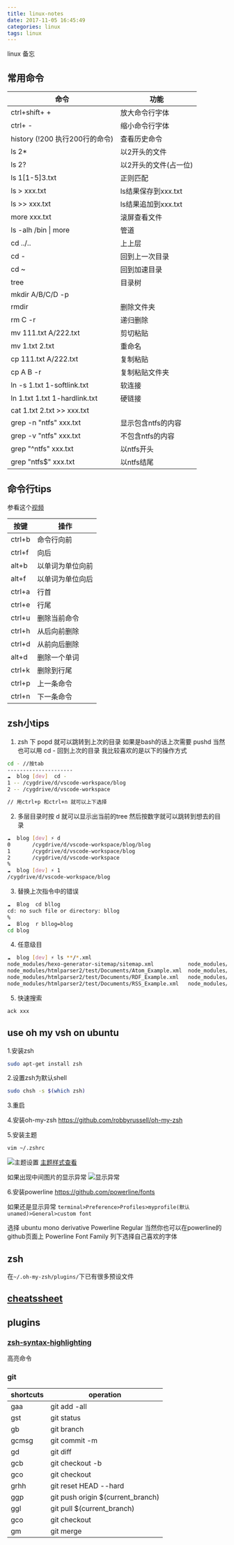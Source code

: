 ```yaml
---
title: linux-notes
date: 2017-11-05 16:45:49
categories: linux
tags: linux
---
```

linux 备忘
<!--more-->
## 常用命令
| 命令                           | 功能                  |
| ------------------------------ | --------------------- |
| ctrl+shift+ +                  | 放大命令行字体        |
| ctrl+ -                        | 缩小命令行字体        |
| history (!200 执行200行的命令) | 查看历史命令          |
| ls 2*                          | 以2开头的文件         |
| ls 2?                          | 以2开头的文件(占一位) |
| ls 1[1-5]3.txt                 | 正则匹配              |
| ls > xxx.txt                   | ls结果保存到xxx.txt   |
| ls >> xxx.txt                  | ls结果追加到xxx.txt   |
| more xxx.txt                   | 滚屏查看文件          |
| ls -alh /bin \| more           | 管道                  |
| cd ../..                       | 上上层                |
| cd -                           | 回到上一次目录        |
| cd ~                           | 回到加速目录          |
| tree                           | 目录树                |
| mkdir A/B/C/D -p               |                       |
| rmdir                          | 删除文件夹            |
| rm C -r                        | 递归删除              |
| mv 111.txt A/222.txt           | 剪切粘贴              |
| mv 1.txt 2.txt                 | 重命名                |
| cp 111.txt A/222.txt           | 复制粘贴              |
| cp A B -r                      | 复制粘贴文件夹        |
| ln -s 1.txt 1-softlink.txt     | 软连接                |
| ln 1.txt 1.txt 1-hardlink.txt  | 硬链接                |
| cat 1.txt 2.txt >> xxx.txt     |                       |
| grep -n "ntfs" xxx.txt         | 显示包含ntfs的内容    |
| grep -v "ntfs" xxx.txt         | 不包含ntfs的内容      |
| grep "^ntfs" xxx.txt           | 以ntfs开头            |
| grep "ntfs$" xxx.txt           | 以ntfs结尾            |

## 命令行tips
参看这个[视频](https://www.bilibili.com/video/av4337389/)

| 按键   | 操作             |
| ------ | ---------------- |
| ctrl+b | 命令行向前       |
| ctrl+f | 向后             |
| alt+b  | 以单词为单位向前 |
| alt+f  | 以单词为单位向后 |
| ctrl+a | 行首             |
| ctrl+e | 行尾             |
| ctrl+u | 删除当前命令     |
| ctrl+h | 从后向前删除     |
| ctrl+d | 从前向后删除     |
|alt+d| 删除一个单词|
| ctrl+k | 删除到行尾       |
| ctrl+p | 上一条命令       |
| ctrl+n | 下一条命令       |

## zsh小tips
1. zsh 下 popd 就可以跳转到上次的目录 如果是bash的话上次需要 pushd 当然也可以用 cd - 回到上次的目录 我比较喜欢的是以下的操作方式
```bash
cd - //按tab
---------------------
☁  blog [dev]  cd -
1 -- /cygdrive/d/vscode-workspace/blog
2 -- /cygdrive/d/vscode-workspace

// 用ctrl+p 和ctrl+n 就可以上下选择
```

2. 多层目录时按 d 就可以显示出当前的tree 然后按数字就可以跳转到想去的目录

```bash
☁  blog [dev] ⚡ d
0       /cygdrive/d/vscode-workspace/blog/blog
1       /cygdrive/d/vscode-workspace/blog
2       /cygdrive/d/vscode-workspace
%
☁  blog [dev] ⚡ 1
/cygdrive/d/vscode-workspace/blog
```
3. 替换上次指令中的错误
```bash
☁  Blog  cd bllog
cd: no such file or directory: bllog
%
☁  Blog  r bllog=blog
cd blog
```

4. 任意级目
```bash
☁  blog [dev] ⚡ ls **/*.xml
node_modules/hexo-generator-sitemap/sitemap.xml           node_modules/json-schema/draft-zyp-json-schema-03.xml             node_modules/stylus/node_modules/sax/examples/shopping.xml  public/sitemap.xml
node_modules/htmlparser2/test/Documents/Atom_Example.xml  node_modules/json-schema/draft-zyp-json-schema-04.xml             node_modules/stylus/node_modules/sax/examples/test.xml
node_modules/htmlparser2/test/Documents/RDF_Example.xml   node_modules/stylus/node_modules/sax/examples/big-not-pretty.xml  public/baidusitemap.xml
node_modules/htmlparser2/test/Documents/RSS_Example.xml   node_modules/stylus/node_modules/sax/examples/not-pretty.xml      public/search.xml
```
5. 快速搜索
```bash
ack xxx
```
## use oh my vsh on ubuntu
1.安装zsh
```bash
sudo apt-get install zsh
```
2.设置zsh为默认shell
```bash
sudo chsh -s $(which zsh)
```
3.重启

4.安装oh-my-zsh https://github.com/robbyrussell/oh-my-zsh

5.安装主题
```bash
vim ~/.zshrc
```
![主题设置](http://ou7k0sem6.bkt.clouddn.com/blog/171106/72gl35GKm9.png)
[主题样式查看](https://github.com/robbyrussell/oh-my-zsh/wiki/Themes)

如果出现中间图片的显示异常
![显示异常](http://ou7k0sem6.bkt.clouddn.com/blog/171106/FhBfGbgkAH.png)

6.安装powerline https://github.com/powerline/fonts

如果还是显示异常
`terminal>Preference>Profiles>myprofile(默认unamed)>General>custom font`

选择 ubuntu mono derivative Powerline Regular 当然你也可以在powerline的github页面上 Powerline Font Family 列下选择自己喜欢的字体

## zsh
在` ~/.oh-my-zsh/plugins/ `下已有很多预设文件

## [cheatssheet](https://github.com/robbyrussell/oh-my-zsh/wiki/Cheatsheet)

## plugins

### [zsh-syntax-highlighting](https://github.com/zsh-users/zsh-syntax-highlighting)
高亮命令
### git
| shortcuts | operation                         |
|-----------|-----------------------------------|
| gaa       | git add -all                      |
| gst       | git status                        |
| gb        | git branch                        |
| gcmsg     | git commit -m                     |
| gd        | git diff                          |
| gcb       | git checkout -b                   |
| gco       | git checkout                      |
| grhh      | git reset HEAD --hard             |
| ggp       | git push origin $(current_branch) |
| ggl       | git pull $(current_branch)        |
| gco       | git checkout                      |
| gm        | git merge                         |
